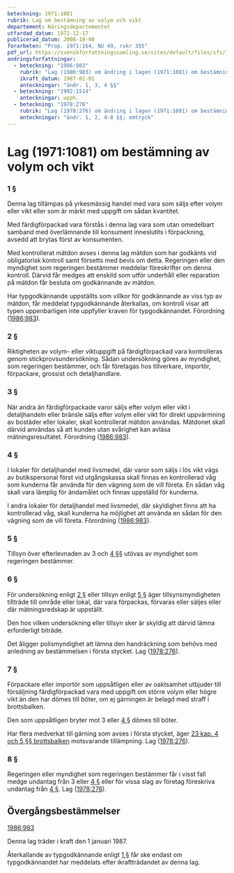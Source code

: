 ```yaml
---
beteckning: 1971:1081
rubrik: Lag om bestämning av volym och vikt
departement: Näringsdepartementet
utfardad_datum: 1971-12-17
publicerad_datum: 2008-10-08
forarbeten: "Prop. 1971:164, NU 49, rskr 355"
pdf_url: https://svenskforfattningssamling.se/sites/default/files/sfs/1971-12/SFS1971-1081.pdf
andringsforfattningar:
  - beteckning: "1986:983"
    rubrik: "Lag (1986:983) om ändring i lagen (1971:1081) om bestämning av volym och vikt"
    ikraft_datum: 1987-01-01
    anteckningar: "ändr. 1, 3, 4 §§"
  - beteckning: "1992:1514"
    anteckningar: upph.
  - beteckning: "1978:276"
    rubrik: "Lag (1978:276) om ändring i lagen (1971:1081) om bestämning av volym och vikt"
    anteckningar: "ändr. 1, 2, 4-8 §§; omtryck"
---
```


# Lag (1971:1081) om bestämning av volym och vikt

### 1 §

Denna lag tillämpas på yrkesmässig handel med vara som säljs efter volym eller vikt eller som är märkt med uppgift om sådan kvantitet.

Med färdigförpackad vara förstås i denna lag vara som utan omedelbart samband med överlämnande till konsument inneslutits i förpackning, avsedd att brytas först av konsumenten.

Med kontrollerat mätdon avses i denna lag mätdon som har godkänts vid obligatorisk kontroll samt försetts med bevis om detta. Regeringen eller den myndighet som regeringen bestämmer meddelar föreskrifter om denna kontroll. Därvid får medges att enskild som utför underhåll eller reparation på mätdon får besluta om godkännande av mätdon.

Har typgodkännande uppställts som villkor för godkännande av viss typ av mätdon, får meddelat typgodkännande återkallas, om kontroll visar att typen uppenbarligen inte uppfyller kraven för typgodkännandet. Förordning ([1986:983](https://selex.se/eli/sfs/1986/983)).

### 2 §

Riktigheten av volym- eller viktuppgift på färdigförpackad vara kontrolleras genom stickprovsundersökning. Sådan undersökning göres av myndighet, som regeringen bestämmer, och får företagas hos tillverkare, importör, förpackare, grossist och detaljhandlare.

### 3 §

När andra än färdigförpackade varor säljs efter volym eller vikt i detaljhandeln eller bränsle säljs efter volym eller vikt för direkt uppvärmning av bostäder eller lokaler, skall kontrollerat mätdon användas. Mätdonet skall därvid användas så att kunden utan svårighet kan avläsa mätningsresultatet. Förordning ([1986:983](https://selex.se/eli/sfs/1986/983)).

### 4 §

I lokaler för detaljhandel med livsmedel, där varor som säljs i lös vikt vägs av butikspersonal först vid utgångskassa skall finnas en kontrollerad våg som kunderna får använda för den vägning som de vill företa. En sådan våg skall vara lämplig för ändamålet och finnas uppställd för kunderna.

I andra lokaler för detaljhandel med livsmedel, där skyldighet finns att ha kontrollerad våg, skall kunderna ha möjlighet att använda en sådan för den vägning som de vill företa. Förordning ([1986:983](https://selex.se/eli/sfs/1986/983)).

### 5 §

Tillsyn över efterlevnaden av 3 och [4 §](#4)§ utövas av myndighet som regeringen bestämmer.

### 6 §

För undersökning enligt [2 §](#2) eller tillsyn enligt [5 §](#5) äger tillsynsmyndigheten tillträde till område eller lokal, där vara förpackas, förvaras eller säljes eller där mätningsredskap är uppställt.

Den hos vilken undersökning eller tillsyn sker är skyldig att därvid lämna erforderligt biträde.

Det åligger polismyndighet att lämna den handräckning som behövs med anledning av bestämmelsen i första stycket. Lag ([1978:276](https://selex.se/eli/sfs/1978/276)).

### 7 §

Förpackare eller importör som uppsåtligen eller av oaktsamhet utbjuder till försäljning färdigförpackad vara med uppgift om större volym eller högre vikt än den har dömes till böter, om ej gärningen är belagd med straff i brottsbalken.

Den som uppsåtligen bryter mot 3 eller [4 §](#4) dömes till böter.

Har flera medverkat till gärning som avses i första stycket, äger [23 kap. 4 och 5 §§ brottsbalken](https://selex.se/eli/sfs/1962/700#kap23.4) motsvarande tillämpning. Lag ([1978:276](https://selex.se/eli/sfs/1978/276)).

### 8 §

Regeringen eller myndighet som regeringen bestämmer får i visst fall medge undantag från 3 eller [4 §](#4) eller för vissa slag av företag föreskriva undantag från [4 §](#4). Lag ([1978:276](https://selex.se/eli/sfs/1978/276)).

## Övergångsbestämmelser

[1986:983](https://selex.se/eli/sfs/1986/983)

Denna lag träder i kraft den 1 januari 1987.

Återkallande av typgodkännande enligt [1 §](#1) får ske endast om typgodkännandet har meddelats efter ikraftträdandet av denna lag.